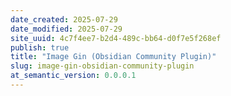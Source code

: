 ```yaml
---
date_created: 2025-07-29
date_modified: 2025-07-29
site_uuid: 4c7f4ee7-b2d4-489c-bb64-d0f7e5f268ef
publish: true
title: "Image Gin (Obsidian Community Plugin)"
slug: image-gin-obsidian-community-plugin
at_semantic_version: 0.0.0.1
---
```

